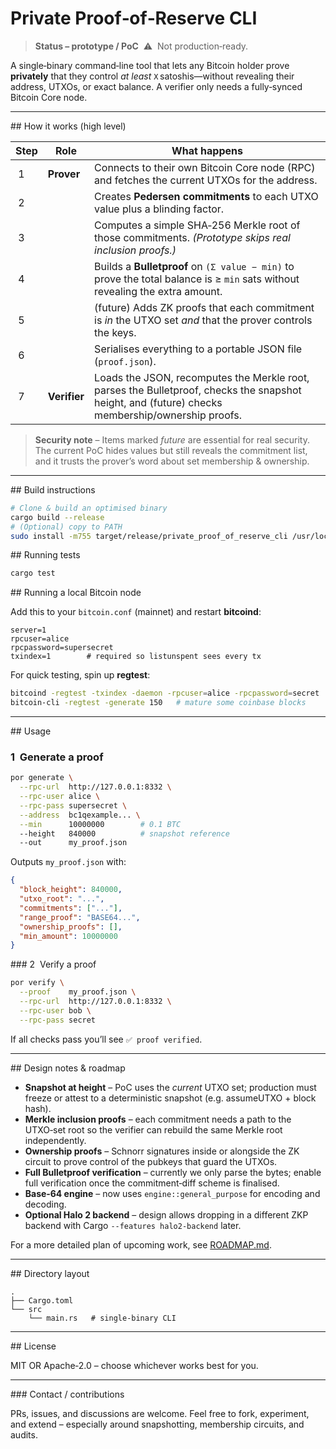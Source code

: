 # Private Proof‑of‑Reserve CLI

> **Status – prototype / PoC**  ⚠️  Not production‑ready.

A single‑binary command‑line tool that lets any Bitcoin holder prove **privately** that they control *at least* `X` satoshis—without revealing their address, UTXOs, or exact balance.  A verifier only needs a fully‑synced Bitcoin Core node.

---

\## How it works (high level)

| Step | Role         | What happens                                                                                                                                     |
| ---- | ------------ | ------------------------------------------------------------------------------------------------------------------------------------------------ |
|  1   | **Prover**   | Connects to their own Bitcoin Core node (RPC) and fetches the current UTXOs for the address.                                                     |
|  2   |              | Creates **Pedersen commitments** to each UTXO value plus a blinding factor.                                                                      |
|  3   |              | Computes a simple SHA‑256 Merkle root of those commitments. *(Prototype skips real inclusion proofs.)*                                           |
|  4   |              | Builds a **Bulletproof** on `(Σ value − min)` to prove the total balance is ≥ `min` sats without revealing the extra amount.                     |
|  5   |              | (future) Adds ZK proofs that each commitment is *in* the UTXO set *and* that the prover controls the keys.                                       |
|  6   |              | Serialises everything to a portable JSON file (`proof.json`).                                                                                    |
|  7   | **Verifier** | Loads the JSON, recomputes the Merkle root, parses the Bulletproof, checks the snapshot height, and (future) checks membership/ownership proofs. |

> **Security note** – Items marked *future* are essential for real security.  The current PoC hides values but still reveals the commitment list, and it trusts the prover’s word about set membership & ownership.

---

\## Build instructions

```bash
# Clone & build an optimised binary
cargo build --release
# (Optional) copy to PATH
sudo install -m755 target/release/private_proof_of_reserve_cli /usr/local/bin/por
```

## Running tests

```bash
cargo test
```


\## Running a local Bitcoin node

Add this to your `bitcoin.conf` (mainnet) and restart **bitcoind**:

```
server=1
rpcuser=alice
rpcpassword=supersecret
txindex=1        # required so listunspent sees every tx
```

For quick testing, spin up **regtest**:

```bash
bitcoind -regtest -txindex -daemon -rpcuser=alice -rpcpassword=secret
bitcoin-cli -regtest -generate 150   # mature some coinbase blocks
```

---

\## Usage

### 1  Generate a proof

```bash
por generate \
  --rpc-url  http://127.0.0.1:8332 \
  --rpc-user alice \
  --rpc-pass supersecret \
  --address  bc1qexample... \
  --min      10000000        # 0.1 BTC
  --height   840000          # snapshot reference
  --out      my_proof.json
```

Outputs `my_proof.json` with:

```json
{
  "block_height": 840000,
  "utxo_root": "...",
  "commitments": ["..."],
  "range_proof": "BASE64...",
  "ownership_proofs": [],
  "min_amount": 10000000
}
```

\### 2  Verify a proof

```bash
por verify \
  --proof    my_proof.json \
  --rpc-url  http://127.0.0.1:8332 \
  --rpc-user bob \
  --rpc-pass secret
```

If all checks pass you’ll see `✅ proof verified`.

---

\## Design notes & roadmap

* **Snapshot at height** – PoC uses the *current* UTXO set; production must freeze or attest to a deterministic snapshot (e.g. assumeUTXO + block hash).
* **Merkle inclusion proofs** – each commitment needs a path to the UTXO‑set root so the verifier can rebuild the same Merkle root independently.
* **Ownership proofs** – Schnorr signatures inside or alongside the ZK circuit to prove control of the pubkeys that guard the UTXOs.
* **Full Bulletproof verification** – currently we only parse the bytes; enable full verification once the commitment‑diff scheme is finalised.
* **Base‑64 engine** – now uses `engine::general_purpose` for encoding and decoding.
* **Optional Halo 2 backend** – design allows dropping in a different ZKP backend with Cargo `--features halo2-backend` later.

For a more detailed plan of upcoming work, see [ROADMAP.md](ROADMAP.md).

---

\## Directory layout

```
.
├── Cargo.toml
└── src
    └── main.rs   # single‑binary CLI
```

---

\## License

MIT OR Apache‑2.0 – choose whichever works best for you.

---

\### Contact / contributions

PRs, issues, and discussions are welcome.  Feel free to fork, experiment, and
extend – especially around snapshotting, membership circuits, and audits.
